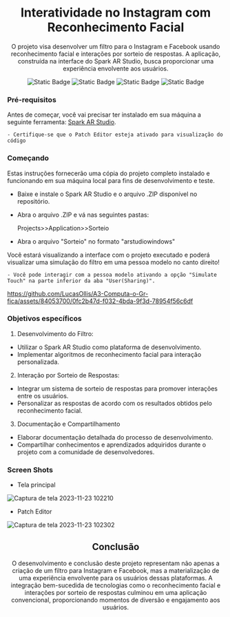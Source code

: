 <h1 align="center">Interatividade no Instagram com Reconhecimento Facial</h1>

<p align="center">O projeto visa desenvolver um filtro para o Instagram e Facebook usando reconhecimento facial e interações por sorteio de respostas. A aplicação, construída na interface do Spark AR Studio, busca proporcionar uma experiência envolvente aos usuários.</p>

<p align="center">
  <img alt="Static Badge" src="https://img.shields.io/badge/Spark%20AR%20Studio-gray?logo=sparkar">

  <img alt="Static Badge" src="https://img.shields.io/badge/Meta-gray?logo=meta">

  <img alt="Static Badge" src="https://img.shields.io/badge/Adobe%20After%20Effects-gray?logo=adobeaftereffects">

  <img alt="Static Badge" src="https://img.shields.io/badge/Status-Done-green">

### Pré-requisitos

Antes de começar, você vai precisar ter instalado em sua máquina a seguinte ferramenta:
[Spark AR Studio](https://spark.meta.com/download/). 

`- Certifique-se que o Patch Editor esteja ativado para visualização do código`

### Começando

Estas instruções fornecerão uma cópia do projeto completo instalado e funcionando em sua máquina local para fins de desenvolvimento e teste.

* Baixe e instale o Spark AR Studio e o arquivo .ZIP disponível no repositório.
  
* Abra o arquivo .ZIP e vá nas seguintes pastas:
  
  Projects>>Application>>Sorteio

* Abra o arquivo "Sorteio" no formato "arstudiowindows"

Você estará visualizando a interface com o projeto executado e poderá visualizar uma simulação do filtro em uma pessoa modelo no canto direito!

`- Você pode interagir com a pessoa modelo ativando a opção "Simulate Touch" na parte inferior da aba "User(Sharing)".`

https://github.com/LucasOllis/A3-Computa-o-Gr-fica/assets/84053700/0fc2b47d-f032-4bda-9f3d-78954f56c6df

### Objetivos específicos

1. Desenvolvimento do Filtro:

  * Utilizar o Spark AR Studio como plataforma de desenvolvimento.
  * Implementar algoritmos de reconhecimento facial para interação personalizada.

2. Interação por Sorteio de Respostas:

  * Integrar um sistema de sorteio de respostas para promover interações entre os usuários.
  * Personalizar as respostas de acordo com os resultados obtidos pelo reconhecimento facial.

3. Documentação e Compartilhamento

  * Elaborar documentação detalhada do processo de desenvolvimento.
  * Compartilhar conhecimentos e aprendizados adquiridos durante o projeto com a comunidade de desenvolvedores.

### Screen Shots


* Tela principal

![Captura de tela 2023-11-23 102210](https://github.com/LucasOllis/A3-Computa-o-Gr-fica/assets/84053700/bf150f27-584b-454b-bb74-7bc9f07f337a)

* Patch Editor

![Captura de tela 2023-11-23 102302](https://github.com/LucasOllis/A3-Computa-o-Gr-fica/assets/84053700/ec619b13-bde0-4e44-ac15-1f452450ad35)

<h2 align="center">Conclusão</h2>

<p align="center">O desenvolvimento e conclusão deste projeto representam não apenas a criação de um filtro para Instagram e Facebook, mas a materialização de uma experiência envolvente para os usuários dessas plataformas. A integração bem-sucedida de tecnologias como o reconhecimento facial e interações por sorteio de respostas culminou em uma aplicação convencional, proporcionando momentos de diversão e engajamento aos usuários.</p>
